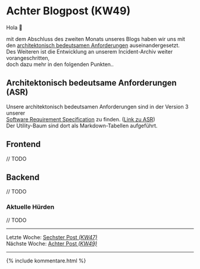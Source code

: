 # Achter Blogpost (KW49)

Hola 🍍  

mit dem Abschluss des zweiten Monats unseres Blogs haben wir uns mit   
den [architektonisch bedeutsamen Anforderungen](#architektonisch-bedeutsame-anforderungen-asr) auseinandergesetzt.  
Des Weiteren ist die Entwicklung an unserem Incident-Archiv weiter vorangeschritten,  
doch dazu mehr in den folgenden Punkten..

## Architektonisch bedeutsame Anforderungen (ASR)

Unsere architektonisch bedeutsamen Anforderungen sind in der Version 3 unserer  
[Software Requirement Specification](SRS/v3_w8/SoftwareRequirementsSpecification.md) zu finden. ([Link zu ASR](SRS/v3_w8/architect_signi_req.md))  
Der Utility-Baum sind dort als Markdown-Tabellen aufgeführt.

## Frontend

// TODO

## Backend

// TODO

### Aktuelle Hürden

// TODO

---  
Letzte Woche: [Sechster Post _(KW47)_](06_Implementation.md)  
Nächste Woche: [Achter Post _(KW49)_]()

---

{% include kommentare.html %}
